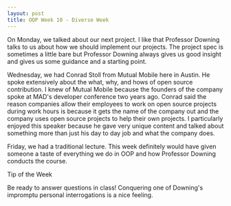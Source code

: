 ```yaml
---
layout: post
title: OOP Week 10 - Diverse Week
---
```


On Monday, we talked about our next project. I like that Professor Downing talks to us about how we should implement our projects. The project spec is sometimes a little bare but Professor Downing always gives us good insight and gives us some guidance and a starting point.

Wednesday, we had Conrad Stoll from Mutual Mobile here in Austin. He spoke extensively about the what, why, and hows of open source contribution. I knew of Mutual Mobile because the founders of the company spoke at MAD's developer conference two years ago. Conrad said the reason companies allow their employees to work on open source projects during work hours is because it gets the name of the company out and the company uses open source projects to help their own projects. I particularly enjoyed this speaker because he gave very unique content and talked about something more than just his day to day job and what the company does.

Friday, we had a traditional lecture. This week definitely would have given someone a taste of everything we do in OOP and how Professor Downing conducts the course.

Tip of the Week

Be ready to answer questions in class! Conquering one of Downing's impromptu personal interrogations is a nice feeling.
